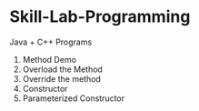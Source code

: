 # Skill-Lab-Programming
Java  + C++ Programs

1. Method Demo
2. Overload the Method
3. Override the method
4. Constructor
5. Parameterized Constructor 

